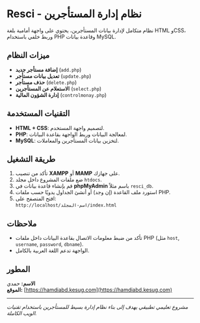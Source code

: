 # Resci - نظام إدارة المستأجرين

نظام متكامل لإدارة بيانات المستأجرين، يحتوي على واجهة أمامية بلغة HTML وCSS، وربط خلفي باستخدام PHP وقاعدة بيانات MySQL.

## ميزات النظام

- **إضافة مستأجر جديد** (`add.php`)
- **تعديل بيانات مستأجر** (`update.php`)
- **حذف مستأجر** (`delete.php`)
- **الاستعلام عن المستأجرين** (`select.php`)
- **إدارة الشؤون المالية** (`controlmonay.php`)

## التقنيات المستخدمة

- **HTML + CSS**: لتصميم واجهة المستخدم.
- **PHP**: لمعالجة البيانات وربط الواجهة بقاعدة البيانات.
- **MySQL**: لتخزين بيانات المستأجرين والمعاملات.

## طريقة التشغيل

1. تأكد من تنصيب **XAMPP** أو **MAMP** على جهازك.
2. ضع ملفات المشروع داخل مجلد `htdocs`.
3. قم بإنشاء قاعدة بيانات في **phpMyAdmin** باسم مثلاً `resci_db`.
4. استورد ملف القاعدة (إن وجد) أو أنشئ الجداول يدويًا حسب ملفات PHP.
5. افتح المتصفح على:  
   `http://localhost/اسم-المجلد/index.html`

## ملاحظات

- تأكد من ضبط معلومات الاتصال بقاعدة البيانات داخل ملفات PHP (مثل `host`, `username`, `password`, `dbname`).
- الواجهة تدعم اللغة العربية بالكامل.

## المطور

**الاسم:** حمدي  
**الموقع:** [https://hamdiabd.kesug.com](https://hamdiabd.kesug.com)

---

*مشروع تعليمي تطبيقي يهدف إلى بناء نظام إدارة بسيط للمستأجرين باستخدام تقنيات الويب الكاملة.*
